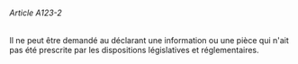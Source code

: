 ###### Article A123-2

Il ne peut être demandé au déclarant une information ou une pièce qui n'ait pas été prescrite par les dispositions législatives et réglementaires.

